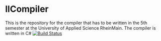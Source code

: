 # llCompiler
This is the repository for the compiler that has to be written in the 5th semester at the University of Applied Science RheinMain. The compiler is written in C#
[![Build Status](https://dev.azure.com/larsbehl/larsbehl/_apis/build/status/LarsBehl.llCompiler?branchName=master)](https://dev.azure.com/larsbehl/larsbehl/_build/latest?definitionId=1&branchName=master)
